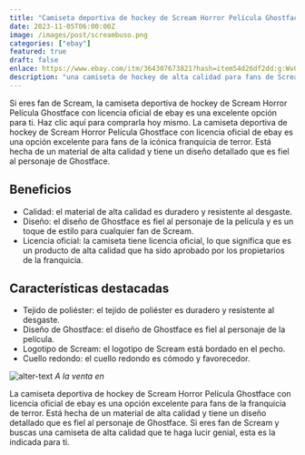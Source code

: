 ```yaml
---
title: "Camiseta deportiva de hockey de Scream Horror Película Ghostface con licencia oficial"
date: 2023-11-05T06:00:00Z
image: /images/post/screambuso.png
categories: ["ebay"]
featured: true
draft: false
enlace: https://www.ebay.com/itm/364307673821?hash=item54d26df2dd:g:Wv0AAOSwKIJkjhkF&var=633825887892
description: "una camiseta de hockey de alta calidad para fans de Scream"
---
```


Si eres fan de Scream, la camiseta deportiva de hockey de Scream Horror Película Ghostface con licencia oficial de ebay es una excelente opción para ti. Haz clic aquí para comprarla hoy mismo.
La camiseta deportiva de hockey de Scream Horror Película Ghostface con licencia oficial de ebay es una opción excelente para fans de la icónica franquicia de terror. Está hecha de un material de alta calidad y tiene un diseño detallado que es fiel al personaje de Ghostface.

## Beneficios

- Calidad: el material de alta calidad es duradero y resistente al desgaste.
- Diseño: el diseño de Ghostface es fiel al personaje de la película y es un toque de estilo para cualquier fan de Scream.
- Licencia oficial: la camiseta tiene licencia oficial, lo que significa que es un producto de alta calidad que ha sido aprobado por los propietarios de la franquicia.

## Características destacadas

- Tejido de poliéster: el tejido de poliéster es duradero y resistente al desgaste.
- Diseño de Ghostface: el diseño de Ghostface es fiel al personaje de la película.
- Logotipo de Scream: el logotipo de Scream está bordado en el pecho.
- Cuello redondo: el cuello redondo es cómodo y favorecedor.

![alter-text](/images/post/ebay.png)
*A la venta en*


La camiseta deportiva de hockey de Scream Horror Película Ghostface con licencia oficial de ebay es una opción excelente para fans de la franquicia de terror. Está hecha de un material de alta calidad y tiene un diseño detallado que es fiel al personaje de Ghostface. Si eres fan de Scream y buscas una camiseta de alta calidad que te haga lucir genial, esta es la indicada para ti.


